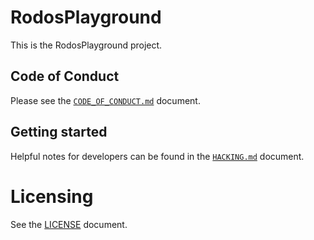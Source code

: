 # RodosPlayground

This is the RodosPlayground project.

## Code of Conduct

Please see the [`CODE_OF_CONDUCT.md`](CODE_OF_CONDUCT.md) document.

## Getting started

Helpful notes for developers can be found in the [`HACKING.md`](HACKING.md)
document.

# Licensing

See the [LICENSE](LICENSE.md) document.
<!--
Please go to https://choosealicense.com/ and choose a license that fits your
needs. GNU GPLv3 is a pretty nice option ;-)
-->

